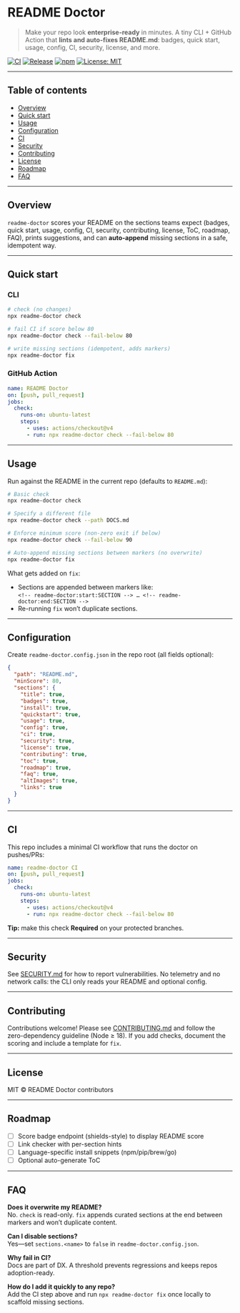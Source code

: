 # README Doctor

> Make your repo look **enterprise-ready** in minutes. A tiny CLI + GitHub Action that **lints and auto-fixes README.md**: badges, quick start, usage, config, CI, security, license, and more.

[![CI](https://img.shields.io/github/actions/workflow/status/hunt3r157/readme-doctor/ci.yml?branch=main)](https://github.com/hunt3r157/readme-doctor/actions)
[![Release](https://img.shields.io/github/actions/workflow/status/hunt3r157/readme-doctor/release.yml?label=release)](https://github.com/hunt3r157/readme-doctor/actions)
[![npm](https://img.shields.io/npm/v/readme-doctor.svg)](https://www.npmjs.com/package/readme-doctor)
[![License: MIT](https://img.shields.io/badge/License-MIT-blue.svg)](LICENSE)

---

## Table of contents
- [Overview](#overview)
- [Quick start](#quick-start)
- [Usage](#usage)
- [Configuration](#configuration)
- [CI](#ci)
- [Security](#security)
- [Contributing](#contributing)
- [License](#license)
- [Roadmap](#roadmap)
- [FAQ](#faq)

---

## Overview
`readme-doctor` scores your README on the sections teams expect (badges, quick start, usage, config, CI, security, contributing, license, ToC, roadmap, FAQ), prints suggestions, and can **auto-append** missing sections in a safe, idempotent way.

---

## Quick start

### CLI
```bash
# check (no changes)
npx readme-doctor check

# fail CI if score below 80
npx readme-doctor check --fail-below 80

# write missing sections (idempotent, adds markers)
npx readme-doctor fix
```

### GitHub Action
```yaml
name: README Doctor
on: [push, pull_request]
jobs:
  check:
    runs-on: ubuntu-latest
    steps:
      - uses: actions/checkout@v4
      - run: npx readme-doctor check --fail-below 80
```

---

## Usage
Run against the README in the current repo (defaults to `README.md`):

```bash
# Basic check
npx readme-doctor check

# Specify a different file
npx readme-doctor check --path DOCS.md

# Enforce minimum score (non-zero exit if below)
npx readme-doctor check --fail-below 90

# Auto-append missing sections between markers (no overwrite)
npx readme-doctor fix
```

What gets added on `fix`:
- Sections are appended between markers like:  
  `<!-- readme-doctor:start:SECTION --> … <!-- readme-doctor:end:SECTION -->`
- Re-running `fix` won’t duplicate sections.

---

## Configuration
Create `readme-doctor.config.json` in the repo root (all fields optional):

```json
{
  "path": "README.md",
  "minScore": 80,
  "sections": {
    "title": true,
    "badges": true,
    "install": true,
    "quickstart": true,
    "usage": true,
    "config": true,
    "ci": true,
    "security": true,
    "license": true,
    "contributing": true,
    "toc": true,
    "roadmap": true,
    "faq": true,
    "altImages": true,
    "links": true
  }
}
```

---

## CI
This repo includes a minimal CI workflow that runs the doctor on pushes/PRs:

```yaml
name: readme-doctor CI
on: [push, pull_request]
jobs:
  check:
    runs-on: ubuntu-latest
    steps:
      - uses: actions/checkout@v4
      - run: npx readme-doctor check --fail-below 80
```

**Tip:** make this check **Required** on your protected branches.

---

## Security
See [SECURITY.md](SECURITY.md) for how to report vulnerabilities. No telemetry and no network calls: the CLI only reads your README and optional config.

---

## Contributing
Contributions welcome! Please see [CONTRIBUTING.md](CONTRIBUTING.md) and follow the zero-dependency guideline (Node ≥ 18). If you add checks, document the scoring and include a template for `fix`.

---

## License
MIT © README Doctor contributors

---

## Roadmap
- [ ] Score badge endpoint (shields-style) to display README score
- [ ] Link checker with per-section hints
- [ ] Language-specific install snippets (npm/pip/brew/go)
- [ ] Optional auto-generate ToC

---

## FAQ
**Does it overwrite my README?**  
No. `check` is read-only. `fix` appends curated sections at the end between markers and won’t duplicate content.

**Can I disable sections?**  
Yes—set `sections.<name>` to `false` in `readme-doctor.config.json`.

**Why fail in CI?**  
Docs are part of DX. A threshold prevents regressions and keeps repos adoption-ready.

**How do I add it quickly to any repo?**  
Add the CI step above and run `npx readme-doctor fix` once locally to scaffold missing sections.
